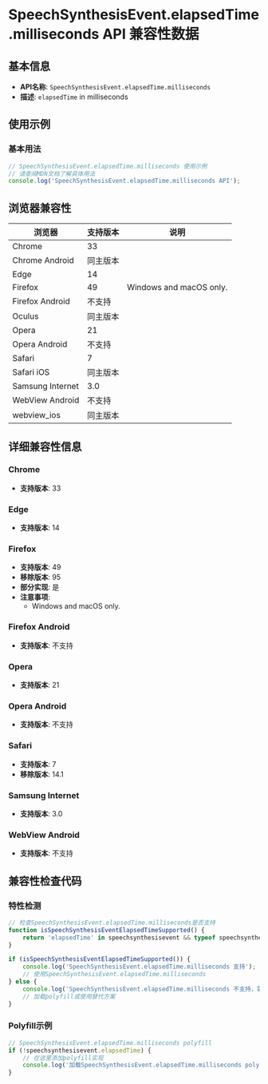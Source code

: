 # SpeechSynthesisEvent.elapsedTime.milliseconds API 兼容性数据

## 基本信息

- **API名称**: `SpeechSynthesisEvent.elapsedTime.milliseconds`
- **描述**: `elapsedTime` in milliseconds

## 使用示例

### 基本用法

```javascript
// SpeechSynthesisEvent.elapsedTime.milliseconds 使用示例
// 请查阅MDN文档了解具体用法
console.log('SpeechSynthesisEvent.elapsedTime.milliseconds API');
```

## 浏览器兼容性

| 浏览器 | 支持版本 | 说明 |
|--------|----------|------|
| Chrome | 33 |  |
| Chrome Android | 同主版本 |  |
| Edge | 14 |  |
| Firefox | 49 | Windows and macOS only. |
| Firefox Android | 不支持 |  |
| Oculus | 同主版本 |  |
| Opera | 21 |  |
| Opera Android | 不支持 |  |
| Safari | 7 |  |
| Safari iOS | 同主版本 |  |
| Samsung Internet | 3.0 |  |
| WebView Android | 不支持 |  |
| webview_ios | 同主版本 |  |

## 详细兼容性信息

### Chrome

- **支持版本**: 33

### Edge

- **支持版本**: 14

### Firefox

- **支持版本**: 49
- **移除版本**: 95
- **部分实现**: 是
- **注意事项**:
  - Windows and macOS only.

### Firefox Android

- **支持版本**: 不支持

### Opera

- **支持版本**: 21

### Opera Android

- **支持版本**: 不支持

### Safari

- **支持版本**: 7
- **移除版本**: 14.1

### Samsung Internet

- **支持版本**: 3.0

### WebView Android

- **支持版本**: 不支持

## 兼容性检查代码

### 特性检测

```javascript
// 检查SpeechSynthesisEvent.elapsedTime.milliseconds是否支持
function isSpeechSynthesisEventElapsedTimeSupported() {
    return 'elapsedTime' in speechsynthesisevent && typeof speechsynthesisevent.elapsedTime === 'function';
}

if (isSpeechSynthesisEventElapsedTimeSupported()) {
    console.log('SpeechSynthesisEvent.elapsedTime.milliseconds 支持');
    // 使用SpeechSynthesisEvent.elapsedTime.milliseconds
} else {
    console.log('SpeechSynthesisEvent.elapsedTime.milliseconds 不支持，需要polyfill');
    // 加载polyfill或使用替代方案
}
```

### Polyfill示例

```javascript
// SpeechSynthesisEvent.elapsedTime.milliseconds polyfill
if (!speechsynthesisevent.elapsedTime) {
    // 在这里添加polyfill实现
    console.log('加载SpeechSynthesisEvent.elapsedTime.milliseconds polyfill');
}
```

